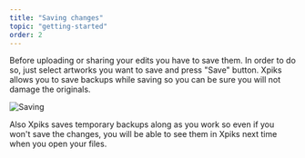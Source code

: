 ```yaml
---
title: "Saving changes"
topic: "getting-started"
order: 2
---
```


Before uploading or sharing your edits you have to save them. In order to do so, just select artworks you want to save and press "Save" button. Xpiks allows you to save backups while saving so you can be sure you will not damage the originals.

<p>
  <img alt="Saving" src="{{site.url}}/images/tutorials/getting-started/artwork-saving.gif" class="small-12 large-12" />
</p>

Also Xpiks saves temporary backups along as you work so even if you won't save the changes, you will be able to see them in Xpiks next time when you open your files.